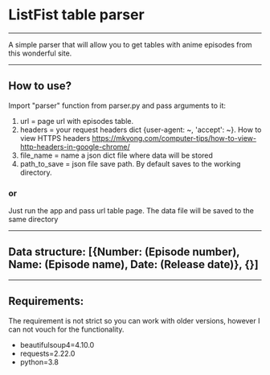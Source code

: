 # ListFist table parser 
____

A simple parser that will allow you to get tables with anime episodes from this wonderful site.

____

## How to use?

Import "parser" function from parser.py and pass arguments to it: 
1. url = page url with episodes table.
2. headers = your request headers dict {user-agent: ~, 'accept': ~}. 
   How to view HTTPS headers https://mkyong.com/computer-tips/how-to-view-http-headers-in-google-chrome/ 
3. file_name = name a json dict file where data will be stored 
4. path_to_save = json file save path. By default saves to the working directory. 

### or

Just run the app and pass url table page. The data file will be saved to the same directory

____

## Data structure: [{Number: (Episode number), Name: (Episode name), Date: (Release date)}, {}]

___

## Requirements:

The requirement is not strict so you can work with older versions, however I can not vouch for the functionality.

- beautifulsoup4=4.10.0
- requests=2.22.0
- python=3.8
